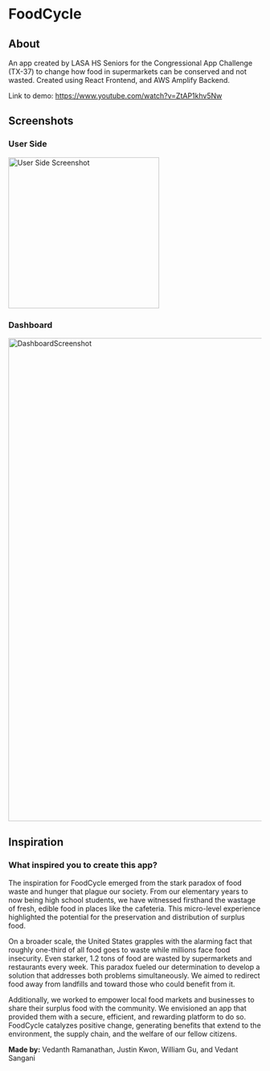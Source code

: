 # FoodCycle

## About

An app created by LASA HS Seniors for the Congressional App Challenge (TX-37) to change how food in supermarkets can be conserved and not wasted. Created using React Frontend, and AWS Amplify Backend.

Link to demo: https://www.youtube.com/watch?v=ZtAP1khv5Nw

## Screenshots

### User Side

<img src="https://github.com/VedanthR5/FoodCycle/assets/72107210/f3f54e89-6224-4638-97fa-5cbbb7f0833d" alt="User Side Screenshot" width="300"/>


### Dashboard

<img width="960" alt="DashboardScreenshot" src="https://github.com/VedanthR5/FoodCycle/assets/72107210/38b38a82-6a9a-455c-a8a9-27cde8e49166">


## Inspiration

### What inspired you to create this app?

The inspiration for FoodCycle emerged from the stark paradox of food waste and hunger that plague our society. From our elementary years to now being high school students, we have witnessed firsthand the wastage of fresh, edible food in places like the cafeteria. This micro-level experience highlighted the potential for the preservation and distribution of surplus food.

On a broader scale, the United States grapples with the alarming fact that roughly one-third of all food goes to waste while millions face food insecurity. Even starker, 1.2 tons of food are wasted by supermarkets and restaurants every week. This paradox fueled our determination to develop a solution that addresses both problems simultaneously. We aimed to redirect food away from landfills and toward those who could benefit from it.

Additionally, we worked to empower local food markets and businesses to share their surplus food with the community. We envisioned an app that provided them with a secure, efficient, and rewarding platform to do so. FoodCycle catalyzes positive change, generating benefits that extend to the environment, the supply chain, and the welfare of our fellow citizens.

**Made by:** Vedanth Ramanathan, Justin Kwon, William Gu, and Vedant Sangani
